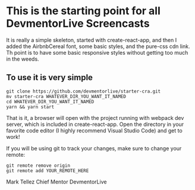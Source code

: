 # This is the starting point for all DevmentorLive Screencasts

It is really a simple skeleton, started with create-react-app, and then I added the AirbnbCereal font, some basic styles, and the pure-css cdn link. Th point is to have some basic responsive styles without getting too much in the weeds.

## To use it is very simple

```
git clone https://github.com/devmentorlive/starter-cra.git
mv starter-cra WHATEVER_DIR_YOU_WANT_IT_NAMED
cd WHATEVER_DIR_YOU_WANT_IT_NAMED
yarn && yarn start
```

That is it, a browser will open with the project running with webpack dev server, which is included in create-react-app. Open the directory in your favorite code editor (I highly recommend Visual Studio Code) and get to work!

If you will be using git to track your changes, make sure to change your remote:

```
git remote remove origin
git remote add YOUR_REMOTE_HERE
```

Mark Tellez
Chief Mentor
DevmentorLive
